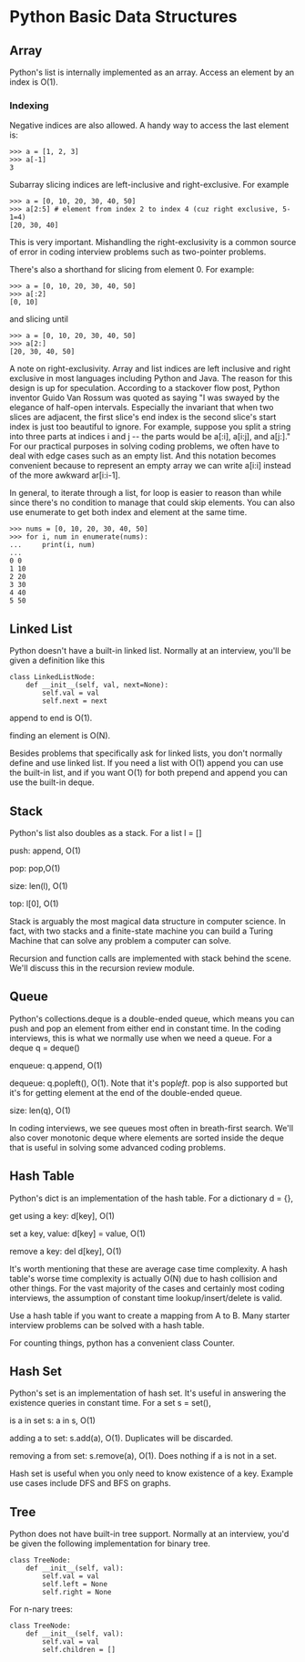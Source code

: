 # Python Basic Data Structures
## Array
Python's list is internally implemented as an array. Access an element by an index is O(1).

### Indexing
Negative indices are also allowed. A handy way to access the last element is:
```
>>> a = [1, 2, 3]
>>> a[-1]
3
```
Subarray slicing indices are left-inclusive and right-exclusive. For example
```
>>> a = [0, 10, 20, 30, 40, 50]
>>> a[2:5] # element from index 2 to index 4 (cuz right exclusive, 5-1=4)
[20, 30, 40]
```
This is very important. Mishandling the right-exclusivity is a common source of error in coding interview problems such as two-pointer problems.

There's also a shorthand for slicing from element 0. For example:
```
>>> a = [0, 10, 20, 30, 40, 50]
>>> a[:2]
[0, 10]
```
and slicing until
```
>>> a = [0, 10, 20, 30, 40, 50]
>>> a[2:]
[20, 30, 40, 50]
```
A note on right-exclusivity. Array and list indices are left inclusive and right exclusive in most languages including Python and Java. The reason for this design is up for speculation. According to a stackover flow post, Python inventor Guido Van Rossum was quoted as saying "I was swayed by the elegance of half-open intervals. Especially the invariant that when two slices are adjacent, the first slice's end index is the second slice's start index is just too beautiful to ignore. For example, suppose you split a string into three parts at indices i and j -- the parts would be a[:i], a[i:j], and a[j:]." For our practical purposes in solving coding problems, we often have to deal with edge cases such as an empty list. And this notation becomes convenient because to represent an empty array we can write a[i:i] instead of the more awkward ar[i:i-1].

In general, to iterate through a list, for loop is easier to reason than while since there's no condition to manage that could skip elements. You can also use enumerate to get both index and element at the same time.
```
>>> nums = [0, 10, 20, 30, 40, 50]
>>> for i, num in enumerate(nums):
...     print(i, num)
...
0 0
1 10
2 20
3 30
4 40
5 50
```
## Linked List
Python doesn't have a built-in linked list. Normally at an interview, you'll be given a definition like this
```
class LinkedListNode:
    def __init__(self, val, next=None):
        self.val = val
        self.next = next
```
append to end is O(1).

finding an element is O(N).

Besides problems that specifically ask for linked lists, you don't normally define and use linked list. If you need a list with O(1) append you can use the built-in list, and if you want O(1) for both prepend and append you can use the built-in deque.

## Stack
Python's list also doubles as a stack. For a list l = []

push: append, O(1)

pop: pop,O(1)

size: len(l), O(1)

top: l[0], O(1)

Stack is arguably the most magical data structure in computer science. In fact, with two stacks and a finite-state machine you can build a Turing Machine that can solve any problem a computer can solve.

Recursion and function calls are implemented with stack behind the scene. We'll discuss this in the recursion review module.

## Queue
Python's collections.deque is a double-ended queue, which means you can push and pop an element from either end in constant time. In the coding interviews, this is what we normally use when we need a queue. For a deque q = deque()

enqueue: q.append, O(1)

dequeue: q.popleft(), O(1). Note that it's pop*left*. pop is also supported but it's for getting element at the end of the double-ended queue.

size: len(q), O(1)

In coding interviews, we see queues most often in breath-first search. We'll also cover monotonic deque where elements are sorted inside the deque that is useful in solving some advanced coding problems.

## Hash Table
Python's dict is an implementation of the hash table. For a dictionary d = {},

get using a key: d[key], O(1)

set a key, value: d[key] = value, O(1)

remove a key: del d[key], O(1)

It's worth mentioning that these are average case time complexity. A hash table's worse time complexity is actually O(N) due to hash collision and other things. For the vast majority of the cases and certainly most coding interviews, the assumption of constant time lookup/insert/delete is valid.

Use a hash table if you want to create a mapping from A to B. Many starter interview problems can be solved with a hash table.

For counting things, python has a convenient class Counter.

## Hash Set
Python's set is an implementation of hash set. It's useful in answering the existence queries in constant time. For a set s = set(),

is a in set s: a in s, O(1)

adding a to set: s.add(a), O(1). Duplicates will be discarded.

removing a from set: s.remove(a), O(1). Does nothing if a is not in a set.

Hash set is useful when you only need to know existence of a key. Example use cases include DFS and BFS on graphs.

## Tree
Python does not have built-in tree support. Normally at an interview, you'd be given the following implementation for binary tree.
```
class TreeNode:
    def __init__(self, val):
        self.val = val
        self.left = None
        self.right = None
```
For n-nary trees:
```
class TreeNode:
    def __init__(self, val):
        self.val = val
        self.children = []
```